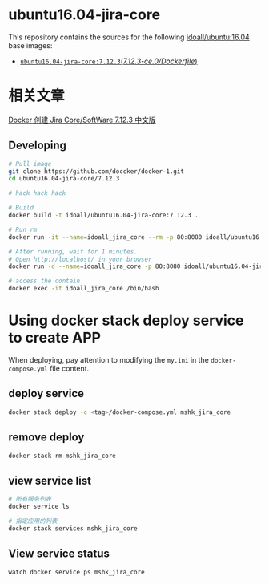 
ubuntu16.04-jira-core
=============


This repository contains the sources for the following [idoall/ubuntu:16.04](https://hub.docker.com/r/idoall/ubuntu/) base images:
- [`ubuntu16.04-jira-core:7.12.3`(*7.12.3-ce.0/Dockerfile*)](https://github.com/idoall/docker/blob/master/ubuntu16.04-jira-core/7.12.3/Dockerfile)



# 相关文章
[Docker 创建 Jira Core/SoftWare 7.12.3 中文版](https://mshk.top/2018/11/docker-jira-core-software-7-12-3/)

## Developing

```bash
# Pull image
git clone https://github.com/doccker/docker-1.git 
cd ubuntu16.04-jira-core/7.12.3

# hack hack hack

# Build
docker build -t idoall/ubuntu16.04-jira-core:7.12.3 .

# Run rm
docker run -it --name=idoall_jira_core --rm -p 80:8080 idoall/ubuntu16.04-jira-core:<tag> /bin/bash

# After running, wait for 1 minutes.
# Open http://localhost/ in your browser
docker run -d --name=idoall_jira_core -p 80:8080 idoall/ubuntu16.04-jira-core:<tag>

# access the contain
docker exec -it idoall_jira_core /bin/bash
```
# Using docker stack deploy service to create APP



When deploying, pay attention to modifying the  `my.ini` in the `docker-compose.yml` file content.



## deploy service

```bash
docker stack deploy -c <tag>/docker-compose.yml mshk_jira_core
```

## remove deploy

```bash
docker stack rm mshk_jira_core
```

## view service list

```bash
# 所有服务列表
docker service ls

# 指定应用的列表
docker stack services mshk_jira_core
```

## View service status

```bash
watch docker service ps mshk_jira_core
```
